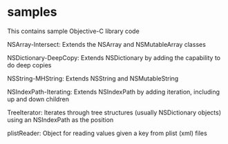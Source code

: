 # samples
This contains sample Objective-C library code

NSArray-Intersect: Extends the NSArray and NSMutableArray classes

NSDictionary-DeepCopy: Extends NSDictionary by adding the capability to do deep copies

NSString-MHString: Extends NSString and NSMutableString

NSIndexPath-Iterating: Extends NSIndexPath by adding iteration, including up and down children

TreeIterator: Iterates through tree structures (usually NSDictionary objects) using an NSIndexPath as the position

plistReader: Object for reading values given a key from plist (xml) files
